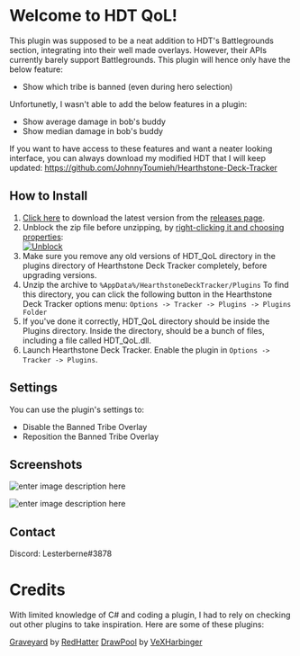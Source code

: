 # Welcome to HDT QoL!

This plugin was supposed to be a neat addition to HDT's Battlegrounds section, integrating into their well made overlays.
However, their APIs currently barely support Battlegrounds. This plugin will hence only have the below feature:
- Show which tribe is banned (even during hero selection)

Unfortunetly, I wasn't able to add the below features in a plugin:
- Show average damage in bob's buddy
- Show median damage in bob's buddy

If you want to have access to these features and want a neater looking interface, you can always download my modified HDT that I will keep updated:
https://github.com/JohnnyToumieh/Hearthstone-Deck-Tracker

## How to Install

1. [Click here](https://github.com/JohnnyToumieh/HDT_QoL/releases) to download the latest version from the [releases page](https://github.com/JohnnyToumieh/HDT_QoL/releases).
2.  Unblock the zip file before unzipping, by  [right-clicking it and choosing properties](http://blogs.msdn.com/b/delay/p/unblockingdownloadedfile.aspx):  
[![Unblock](https://i.imgur.com/3t618Rz.png?raw=true)](https://i.imgur.com/3t618Rz.png?raw=true)
3.  Make sure you remove any old versions of HDT_QoL directory in the plugins directory of Hearthstone Deck Tracker completely, before upgrading versions.
4.  Unzip the archive to  `%AppData%/HearthstoneDeckTracker/Plugins`  To find this directory, you can click the following button in the Hearthstone Deck Tracker options menu:  `Options -> Tracker -> Plugins -> Plugins Folder`
5.  If you've done it correctly, HDT_QoL directory should be inside the Plugins directory. Inside the directory, should be a bunch of files, including a file called HDT_QoL.dll.
6.  Launch Hearthstone Deck Tracker. Enable the plugin in  `Options -> Tracker -> Plugins`.

## Settings

You can use the plugin's settings to:
- Disable the Banned Tribe Overlay
- Reposition the Banned Tribe Overlay

## Screenshots

![enter image description here](https://i.imgur.com/eydDAfs.png)

![enter image description here](https://i.imgur.com/CK7NorN.png)

## Contact
Discord: Lesterberne#3878

# Credits
With limited knowledge of C# and coding a plugin, I had to rely on checking out other plugins to take inspiration.
Here are some of these plugins:

[Graveyard](https://github.com/RedHatter/Graveyard) by [RedHatter](https://github.com/RedHatter)
[DrawPool](https://github.com/VeXHarbinger/DrawPool) by [VeXHarbinger](https://github.com/VeXHarbinger)
